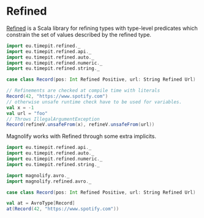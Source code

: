 # Refined

[Refined](https://github.com/fthomas/refined) is a Scala library for refining types with type-level predicates which constrain the set of values described by the refined type.

```scala mdoc:compile-only
import eu.timepit.refined._
import eu.timepit.refined.api._
import eu.timepit.refined.auto._
import eu.timepit.refined.numeric._
import eu.timepit.refined.string._

case class Record(pos: Int Refined Positive, url: String Refined Url)

// Refinements are checked at compile time with literals
Record(42, "https://www.spotify.com")
// otherwise unsafe runtime check have to be used for variables.
val x = -1
val url = "foo"
// Throws IllegalArgumentException
Record(refineV.unsafeFrom(x), refineV.unsafeFrom(url))
```

Magnolify works with Refined through some extra implicits.

```scala mdoc:compile-only
import eu.timepit.refined.api._
import eu.timepit.refined.auto._
import eu.timepit.refined.numeric._
import eu.timepit.refined.string._

import magnolify.avro._
import magnolify.refined.avro._

case class Record(pos: Int Refined Positive, url: String Refined Url)

val at = AvroType[Record]
at(Record(42, "https://www.spotify.com"))
```
